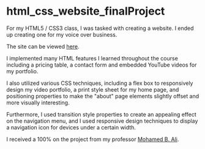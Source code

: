 # html_css_website_finalProject
For my HTML5 / CSS3 class, I was tasked with creating a website. I ended up creating one for my voice over business.

The site can be viewed <a href="https://cisnook.sinclair.edu/kyle.marler/final_Project/vo_home.html" target="_blank">here</a>.

I implemented many HTML features I learned throughout the course including a pricing table, a contact form and embedded YouTube videos for my portfolio.

I also utilized various CSS techniques, including a flex box to responsively design my video portfolio, a print style sheet for my home page, and positioning properties to make the "about" page elements slightly offset and more visually interesting. 

Furthermore, I used transition style properties to create an appealing effect on the navigation menu, and I used responsive design techniques to display a navigation icon for devices under a certain width. 

I received a 100% on the project from my professor <a href="https://www.linkedin.com/in/mohamed-b-ali-20b8b313/" target="_blank">Mohamed B. Ali</a>. 
